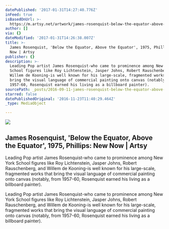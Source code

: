 ```yaml
---
datePublished: '2017-01-31T14:27:40.776Z'
inFeed: true
isBasedOnUrl: >-
  https://m.artsy.net/artwork/james-rosenquist-below-the-equator-above-the-equator
author: []
via: {}
dateModified: '2017-01-31T14:26:38.007Z'
title: >-
  James Rosenquist, 'Below the Equator, Above the Equator', 1975, Phillips: New
  Now | Artsy
publisher: {}
description: >-
  Leading Pop artist James Rosenquist-who came to prominence among New York
  School figures like Roy Lichtenstein, Jasper Johns, Robert Rauschenberg, and
  Willem de Kooning-is well known for his large-scale, fragmented works that
  bring the visual language of commercial painting onto canvas (notably, from
  1957-60, Rosenquist earned his living as a billboard painter).
sourcePath: _posts/2016-09-11-james-rosenquist-below-the-equator-above-the-equator-19.md
starred: false
datePublishedOriginal: '2016-11-23T11:40:29.464Z'
_type: MediaObject

---
```

<article style=""><img src="https://imgflo.herokuapp.com/graph/2b2431f8e7ba7b0/a557873119669099f44b8044084c2a5f/noop.jpg?input=https%3A%2F%2Fd32dm0rphc51dk.cloudfront.net%2FXXzKfJ5eC36I1Cw-R2wZSg%2Flarge.jpg" /><h1>James Rosenquist, 'Below the Equator, Above the Equator', 1975, Phillips: New Now | Artsy</h1><p>Leading Pop artist James Rosenquist-who came to prominence among New York School figures like Roy Lichtenstein, Jasper Johns, Robert Rauschenberg, and Willem de Kooning-is well known for his large-scale, fragmented works that bring the visual language of commercial painting onto canvas (notably, from 1957-60, Rosenquist earned his living as a billboard painter).</p></article>

Leading Pop artist James Rosenquist-who came to prominence among New York School figures like Roy Lichtenstein, Jasper Johns, Robert Rauschenberg, and Willem de Kooning-is well known for his large-scale, fragmented works that bring the visual language of commercial painting onto canvas (notably, from 1957-60, Rosenquist earned his living as a billboard painter).